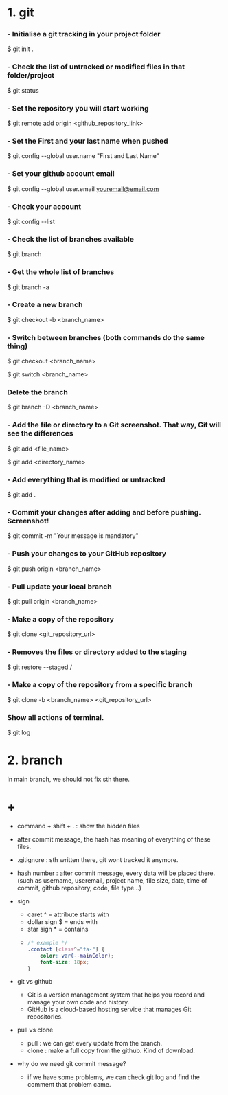 # 1. git

### - Initialise a git tracking in your project folder

$ git init .

### - Check the list of untracked or modified files in that folder/project

$ git status

### - Set the repository you will start working

$ git remote add origin <github_repository_link>

### - Set the First and your last name when pushed

$ git config --global user.name "First and Last Name"

### - Set your github account email

$ git config --global user.email youremail@email.com

### - Check your account

$ git config --list

### - Check the list of branches available

$ git branch

### - Get the whole list of branches

$ git branch -a

### - Create a new branch

$ git checkout -b <branch_name>

### - Switch between branches (both commands do the same thing)

$ git checkout <branch_name>

$ git switch <branch_name>

### Delete the branch

$ git branch -D <branch_name>

### - Add the file or directory to a Git screenshot. That way, Git will see the differences

$ git add <file_name>

$ git add <directory_name>

### - Add everything that is modified or untracked

$ git add .

### - Commit your changes after adding and before pushing. Screenshot!

$ git commit -m "Your message is mandatory"

### - Push your changes to your GitHub repository

$ git push origin <branch_name>

### - Pull update your local branch

$ git pull origin <branch_name>

### - Make a copy of the repository

$ git clone <git_repository_url>

### - Removes the files or directory added to the staging

$ git restore --staged <directory>/<file>

### - Make a copy of the repository from a specific branch

$ git clone -b <branch_name> <git_repository_url>

### Show all actions of terminal.

$ git log

# 2. branch

In main branch, we should not fix sth there.

# +

-   command + shift + . : show the hidden files
-   after commit message, the hash has meaning of everything of these files.
-   .gitignore : sth written there, git wont tracked it anymore.
-   hash number : after commit message, every data will be placed there. (such as username, useremail, project name, file size, date, time of commit, github repository, code, file type...)
-   sign
    -   caret ^ = attribute starts with
    -   dollar sign $ = ends with
    -   star sign \* = contains
    -   ```css
        /* example */
        .contact [class^="fa-"] {
            color: var(--mainColor);
            font-size: 18px;
        }
        ```
-   git vs github
    -   Git is a version management system that helps you record and manage your own code and history.
    -   GitHub is a cloud-based hosting service that manages Git repositories.
-   pull vs clone

    -   pull : we can get every update from the branch.
    -   clone : make a full copy from the github. Kind of download.

-   why do we need git commit message?
    -   if we have some problems, we can check git log and find the comment that problem came.
